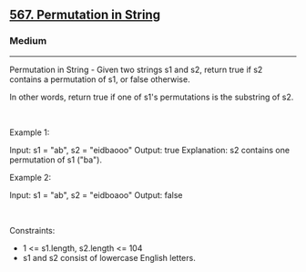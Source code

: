 <h2><a href="https://leetcode.com/problems/permutation-in-string/">567. Permutation in String</a></h2><h3>Medium</h3><hr>Permutation in String - Given two strings s1 and s2, return true if s2 contains a permutation of s1, or false otherwise.

In other words, return true if one of s1's permutations is the substring of s2.

 

Example 1:


Input: s1 = "ab", s2 = "eidbaooo"
Output: true
Explanation: s2 contains one permutation of s1 ("ba").


Example 2:


Input: s1 = "ab", s2 = "eidboaoo"
Output: false


 

Constraints:

 * 1 <= s1.length, s2.length <= 104
 * s1 and s2 consist of lowercase English letters.